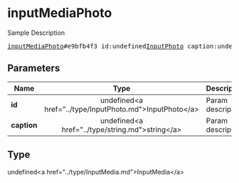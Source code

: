 # inputMediaPhoto

Sample Description

<pre>
<a href="../constructor/inputMediaPhoto.md">inputMediaPhoto</a>#e9bfb4f3 id:undefined<a href="../type/InputPhoto.md">InputPhoto</a> caption:undefined<a href="../type/string.md">string</a> = undefined<a href="../type/InputMedia.md">InputMedia</a>;
</pre>

## Parameters

| Name | Type | Description |
|------|:----:|-------------|
| **id** | undefined&lt;a href=&#34;../type/InputPhoto.md&#34;&gt;InputPhoto&lt;/a&gt; | Param description |
| **caption** | undefined&lt;a href=&#34;../type/string.md&#34;&gt;string&lt;/a&gt; | Param description |

## Type

undefined&lt;a href=&#34;../type/InputMedia.md&#34;&gt;InputMedia&lt;/a&gt;
